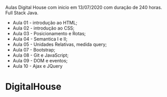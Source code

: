 Aulas Digital House com inicio em 13/07/2020 com duração de 240 horas.
Full Stack Java.

* Aula 01 - introdução ao HTML;
* Aula 02 - introdução ao CSS;
* Aula 03 - Posicionamento e Rotas;
* Aula 04 - Semantica I e II;
* Aula 05 - Unidades Relativas, medida query;
* Aula 07 - Bootstrap;
* Aula 08 - Git e JavaScript;
* Aula 09 - DOM e eventos;
* Aula 10 - Ajax e JQuery


# DigitalHouse

